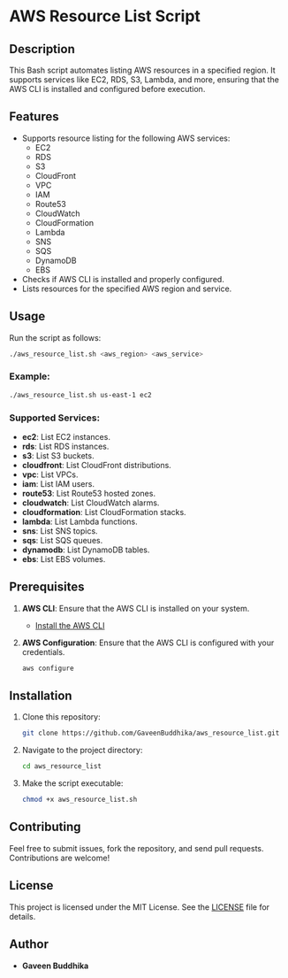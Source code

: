 
# AWS Resource List Script

## Description
This Bash script automates listing AWS resources in a specified region. It supports services like EC2, RDS, S3, Lambda, and more, ensuring that the AWS CLI is installed and configured before execution.

## Features
- Supports resource listing for the following AWS services:
  - EC2
  - RDS
  - S3
  - CloudFront
  - VPC
  - IAM
  - Route53
  - CloudWatch
  - CloudFormation
  - Lambda
  - SNS
  - SQS
  - DynamoDB
  - EBS
- Checks if AWS CLI is installed and properly configured.
- Lists resources for the specified AWS region and service.

## Usage
Run the script as follows:
```bash
./aws_resource_list.sh <aws_region> <aws_service>
```

### Example:
```bash
./aws_resource_list.sh us-east-1 ec2
```

### Supported Services:
- **ec2**: List EC2 instances.
- **rds**: List RDS instances.
- **s3**: List S3 buckets.
- **cloudfront**: List CloudFront distributions.
- **vpc**: List VPCs.
- **iam**: List IAM users.
- **route53**: List Route53 hosted zones.
- **cloudwatch**: List CloudWatch alarms.
- **cloudformation**: List CloudFormation stacks.
- **lambda**: List Lambda functions.
- **sns**: List SNS topics.
- **sqs**: List SQS queues.
- **dynamodb**: List DynamoDB tables.
- **ebs**: List EBS volumes.

## Prerequisites
1. **AWS CLI**: Ensure that the AWS CLI is installed on your system.
   - [Install the AWS CLI](https://docs.aws.amazon.com/cli/latest/userguide/install-cliv2.html)

2. **AWS Configuration**: Ensure that the AWS CLI is configured with your credentials.
   ```bash
   aws configure
   ```

## Installation
1. Clone this repository:
   ```bash
   git clone https://github.com/GaveenBuddhika/aws_resource_list.git
   ```

2. Navigate to the project directory:
   ```bash
   cd aws_resource_list
   ```

3. Make the script executable:
   ```bash
   chmod +x aws_resource_list.sh
   ```

## Contributing
Feel free to submit issues, fork the repository, and send pull requests. Contributions are welcome!

## License
This project is licensed under the MIT License. See the [LICENSE](LICENSE) file for details.

## Author
- **Gaveen Buddhika**
